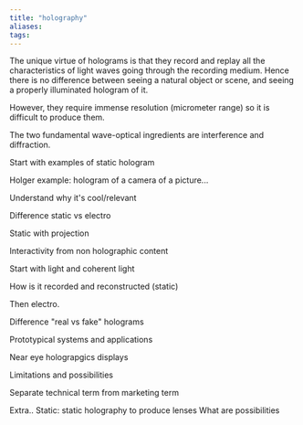 ```yaml
---
title: "holography"
aliases: 
tags: 
---
```


The unique virtue of holograms is that they record and replay all the characteristics of light waves going through the recording medium. Hence there is no difference between seeing a natural object or scene, and seeing a properly illuminated hologram of it.

However, they require immense resolution (micrometer range) so it is difficult to produce them.

The two fundamental wave-optical ingredients are interference and diffraction. 

Start with examples of static hologram

Holger example: hologram of a camera of a picture...

Understand why it's cool/relevant

Difference static vs electro

Static with projection

Interactivity from non holographic content

Start with light and coherent light

How is it recorded and reconstructed (static)
 
Then electro. 

Difference "real vs fake" holograms

Prototypical systems and applications

Near eye holograpgics displays

Limitations and possibilities

Separate technical term from marketing term


Extra..
Static: static holography to produce lenses
What are possibilities


